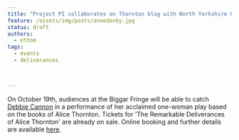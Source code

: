```yaml
---
title: "Project PI collaborates on Thornton blog with North Yorkshire County Record Office"
feature: /assets/img/posts/annedanby.jpg
status: draft
authors:
  - ethom
tags:
  - events
  - deliverances



---
```

On October 19th, audiences at the Biggar Fringe will be able to catch [Debbie Cannon](https://debbiecannon.org/) in a performance of her acclaimed one-woman play based on the books of Alice Thornton. Tickets for 'The Remarkable Deliverances of Alice Thornton' are already on sale. Online booking and further details are available [here](https://biggarce.yapsody.com/event/index/820961/the-remarkable-deliverances-of-alice-thornton).








